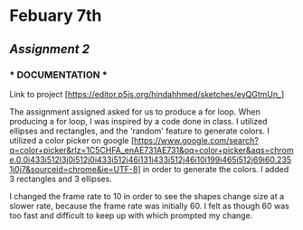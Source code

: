 # Febuary 7th

## *Assignment 2* ##


### * DOCUMENTATION * ###

Link to project [https://editor.p5js.org/hindahhmed/sketches/eyQGtmUn_]

The assignment assigned asked for us to produce a for loop. When producing a for loop, I was inspired by a code done in class. I utilized ellipses and rectangles, and the 'random' feature to generate colors. I utilized a color picker on google [https://www.google.com/search?q=color+picker&rlz=1C5CHFA_enAE731AE731&oq=color+picker&aqs=chrome.0.0i433i512l3j0i512j0i433i512j46i131i433i512j46i10i199i465i512j69i60.2351j0j7&sourceid=chrome&ie=UTF-8] in order to generate the colors. I added 3 rectangles and 3 ellipses. 

I changed the frame rate to 10 in order to see the shapes change size at a slower rate, because the frame rate was initially 60. I felt as though 60 was too fast and difficult to keep up with which prompted my change. 
